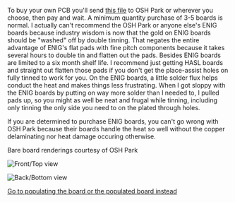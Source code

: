 To buy your own PCB you'll send [this file](https://github.com/kenneth558/plant_resistance_primary_perception/blob/Free/Where%20to%20find%20everything%20for%20making%20your%20own%20GWAAMC%20device/Files%20you%20need%20relative%20to%20the%20printed%20circuit%20board/uno%20shield%20v.6%20PCB%20gerbers.zip) to OSH Park or wherever you choose, then pay and wait.  A minimum quantity purchase of 3-5 boards is normal.  I actually can't recommend the OSH Park or anyone else's ENIG boards because industry wisdom is now that the gold on ENIG boards should be "washed" off by double tinning.  That negates the entire advantage of ENIG's flat pads with fine pitch components because it takes several hours to double tin and flatten out the pads.  Besides ENIG boards are limited to a six month shelf life.  I recommend just getting HASL boards and straight out flatten those pads if you don't get the place-assist holes on fully tinned to work for you. On the ENIG boards, a little solder flux helps conduct the heat and makes things less frustrating. When I got sloppy with the ENIG boards by putting on way more solder than I needed to, I pulled pads up, so you might as well be neat and frugal while tinning, including only tinning the only side you need to on the plated through holes.

If you are determined to purchase ENIG boards, you can't go wrong with OSH Park because their boards handle the heat so well without the copper delaminating nor heat damage occuring otherwise.

Bare board renderings courtesy of OSH Park

![Front/Top view](https://644db4de3505c40a0444-327723bce298e3ff5813fb42baeefbaa.ssl.cf1.rackcdn.com/3f49c0bbd3f4ce2d8626ec1fe00d1083.png)

![Back/Bottom view](https://644db4de3505c40a0444-327723bce298e3ff5813fb42baeefbaa.ssl.cf1.rackcdn.com/714d3162d8399ceead473d1316cc3526.png)

[Go to populating the board or the populated board instead](https://github.com/kenneth558/plant_resistance_primary_perception/tree/Free/Where%20to%20find%20everything%20for%20making%20your%20own%20GWAAMC%20device)
